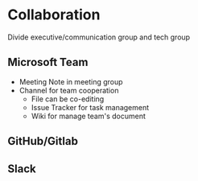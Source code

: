 # Collaboration

Divide executive/communication group and tech group

## Microsoft Team

- Meeting Note in meeting group
- Channel for team cooperation
  - File can be co-editing
  - Issue Tracker for task management
  - Wiki for manage team's document

## GitHub/Gitlab

## Slack
